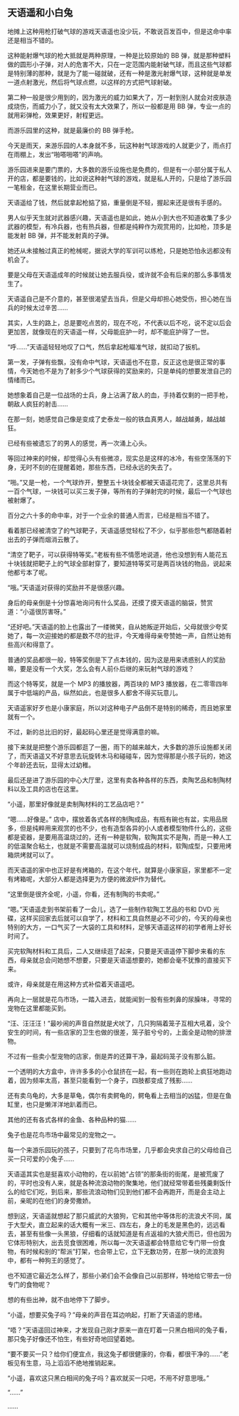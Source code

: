 ## 天语遥和小白兔

地摊上这种用枪打破气球的游戏天语遥也没少玩，不敢说百发百中，但是这命中率还是相当不错的。

这种能射爆气球的枪大抵就是两种原理，一种是比较原始的 BB 弹，就是那种塑料做的圆形小子弹，对人的危害不大，只在一定范围内能射破气球，而且这些气球都是特别薄的那种，就是为了能一碰就破，还有一种是激光射爆气球，这种就是单发一道点射激光，然后将气球点燃，以这样的方式把气球射破。

第二种一般是很少用到的，因为激光的威力如果大了，万一射到别人就会对皮肤造成烧伤，而威力小了，就又没有太大效果了，所以一般都是用 BB 弹，专业一点的就用彩弹枪，效果更好，射程更远。

而游乐园里的这种，就是最廉价的 BB 弹手枪。

今天是雨天，来游乐园的人本身就不多，玩这种射气球游戏的人就更少了，雨点打在雨棚上，发出“啪嗒啪嗒”的声响。

游乐园进来是要门票的，大多数的游乐设施也是免费的，但是有一小部分属于私人开的店，都是要钱的，比如说这种射气球的游戏，就是私人开的，只是给了游乐园一笔租金，在这里长期营业而已。

天语遥给了钱，然后就拿起枪掂了掂，重量倒是不轻，握起来还是很有手感的。

男人似乎天生就对武器感兴趣，天语遥也是如此，她从小到大也不知道收集了多少武器的模型，有冷兵器，也有热兵器，但都是纯粹作为观赏用的，比如枪，顶多是能发射 BB 弹，并不能发射真的子弹。

她还从未接触过真正的枪械呢，据说大学的军训可以练枪，只是她恐怕永远都没有机会了。

要是父母在天语遥成年的时候就让她去服兵役，或许就不会有后来的那么多事情发生了。

天语遥自己是不介意的，甚至很渴望去当兵，但是父母却担心她受伤，担心她在当兵的时候太过辛苦……

其实，人生的路上，总是要吃点苦的，现在不吃，不代表以后不吃，说不定以后会更加苦，就像现在的天语遥一样，父母能庇护一时，却不能庇护得了一世。

“呼……”天语遥轻轻地叹了口气，然后拿起枪瞄准气球，就扣动了扳机。

第一发，子弹有些飘，没有命中气球，天语遥也不在意，反正这也是很正常的事情，今天她也不是为了射多少个气球获得的奖励来的，只是单纯的想要发泄自己的情绪而已。

她想象着自己是一位战场的士兵，身上沾满了敌人的血，手持着仅剩的一把手枪，朝敌人疯狂的射击……

在那一刻，她感觉自己像是变成了史泰龙一般的铁血真男人，越战越勇，越战越狂。

已经有些被遗忘了的男人的感觉，再一次涌上心头。

等回过神来的时候，却觉得心头有些微凉，现实总是这样的冰冷，有些空荡荡的下身，无时不刻的在提醒着她，那些东西，已经永远的失去了。

“啪。”又是一枪，一个气球炸开，整整五十块钱全都被天语遥花完了，这里总共有一百个气球，一块钱可以买三发子弹，等所有的子弹射完的时候，最后一个气球也被射爆了。

百分之六十多的命中率，对于一个业余的普通人而言，已经是相当不错了。

看着那已经被清空了的气球靶子，天语遥感觉轻松了不少，似乎那些怨气都随着射出去的子弹而烟消云散了。

“清空了靶子，可以获得特等奖。”老板有些不情愿地说道，他也没想到有人能花五十块钱就把靶子上的气球全部射穿了，要知道特等奖可是两百块钱的物品，说起来他都亏本了呢。

“哦。”天语遥对获得的奖励并不是很感兴趣。

身后的母亲倒是十分惊喜地询问有什么奖品，还摸了摸天语遥的脑袋，赞赏道：“小遥很厉害呀。”

“还好吧。”天语遥的脸上也露出了一缕微笑，自从她叛逆开始后，父母就很少夸奖她了，每一次迎接她的都是数不尽的批评，今天难得母亲夸赞她一声，自然让她有些高兴和得意了。

普通的奖品都很一般，特等奖倒是下了点本钱的，因为这是用来诱惑别人的奖励嘛，要是没有一个大奖，怎么会有人前仆后继的来玩射气球的游戏？

而这个特等奖，就是一个 MP3 的播放器，两百块的 MP3 播放器，在二零零四年属于中低端的产品，纵然如此，也是很多人都舍不得买玩意儿。

天语遥家好歹也是小康家庭，所以对这种电子产品倒不是特别的稀奇，而且她家里就有一个。

不过，新的总比旧的好，最起码心里还是觉得满意的嘛。

接下来就是把整个游乐园都逛了一圈，雨下的越来越大，大多数的游乐设施都关闭了，而天语遥又不好意思去玩旋转木马和碰碰车，因为觉得那是小孩子玩的，她这个年龄还去玩，显得太过幼稚。

最后还是进了游乐园的中心大厅里，这里有卖各种各样的东西，卖陶艺品和制陶材料以及工具的店也在这里。

“小遥，那里好像就是卖制陶材料的工艺品店吧？”

“嗯……好像是。”
店中，摆放着各式各样的制陶成品，有瓶有碗也有盆，实用品居多，但是纯粹用来观赏的也不少，也有造型各异的小人或者模型物件什么的，这些都是瓷器，是要用高温烧过的，还有一种是软陶，软陶其实不是陶，而是一种人工的低温聚合粘土，也就是不需要高温就可以烧制成品的材料，软陶成型，只要用烤箱烘烤就可以了。

而天语遥的家中也正好是有烤箱的，在这个年代，就算是小康家庭，家里都不一定有烤箱呢，大部分人都是选择更为方便的微波炉作为替代。

“这里倒是很齐全呢，小遥，你看，还有制陶的书卖呢。”

“嗯。”天语遥走到书架前看了一会儿，选了一些制作软陶工艺品的书和 DVD 光碟，这样买回家去后就可以自学了，材料和工具自然是必不可少的，今天的母亲也特别的大方，一口气买了一大袋的工具和材料，足够天语遥这样的初学者用上好长时间了。

买完软陶材料和工具后，二人又继续逛了起来，只要是天语遥停下脚步来看的东西，母亲就总会问她想不想要，只要是天语遥想要的，她都会毫不犹豫的直接买下来。

或许，母亲就是在用这种方式补偿着天语遥吧。

再向上一层就是花鸟市场，一踏入进去，就能闻到一股有些刺鼻的尿臊味，寻常的宠物在这里都能买到。

“汪、汪汪汪！”最吵闹的声音自然就是犬吠了，几只狗隔着笼子互相大吼着，没个安生的时间，有一些店家的卫生也做的很差，笼子脏兮兮的，上面全是动物的排泄物。

不过有一些卖小型宠物的店家，倒是弄的还算干净，最起码笼子没有那么脏。

一个透明的大方盒中，许许多多的小仓鼠挤在一起，有一些则在跑轮上疯狂地跑动着，因为频率太高，甚至只能看到一个身子，四肢都变成了残影……

还有卖乌龟的，大多是草龟，偶尔有卖鳄龟的，鳄龟看上去相当的凶猛，但是在鱼缸里，也只是懒洋洋地趴着而已。

其他的还有各式各样的金鱼、各种品种的猫……

兔子也是花鸟市场中最常见的宠物之一。

每一个来游乐园玩的孩子，只要到了花鸟市场里，几乎都会央求自己的父母给自己买一只可爱的小兔子……

天语遥其实也是挺喜欢小动物的，在以前她“占领”的那条街的街尾，是被荒废了的，平时也没有人来，就是各种流浪动物的聚集地，他们就经常带着些残羹剩饭什么的给它们吃，到后来，那些流浪动物们见到他们都不会再跑开，而是会主动上前，亲昵的在他们的身旁撒娇。

想到这，天语遥就想起了那只威武的大狼狗，它和其他中等体形的流浪犬不同，属于大型犬，直立起来的话大概有一米三、四左右，身上的毛发是黑色的，远远看去，甚至有些像一头黑狼，仔细看的话就知道是有点返祖的大狼犬而已，但也因为它体形特别大，出去觅食很困难，所以每一次天语遥都会特意给它专门带一份食物，有时候和别的“帮派”打架，也会带上它，立下无数功劳，在那一块的流浪狗中，都有一种狗王的感觉了。

也不知道它最近怎么样了，那些小弟们会不会像自己以前那样，特地给它带去一份专门的食物呢？

想的有些出神，就不由地停下了脚步。

“小遥，想要买兔子吗？”母亲的声音在耳边响起，打断了天语遥的思绪。

“唔？”天语遥回过神来，才发现自己刚才原来一直在盯着一只黑白相间的兔子看，那只兔子好像还不怕生，有些好奇地回望着她。

“要不要买一只？给你们便宜点，我这兔子都很健康的，你看，都很干净的……”老板见有生意，马上滔滔不绝地推销起来。

“小遥，喜欢这只黑白相间的兔子吗？喜欢就买一只吧，不用不好意思哦。”

“……”

……
